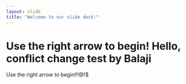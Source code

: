 ```yaml
---
layout: slide
title: "Welcome to our slide deck!"
---
```


Use the right arrow to begin! Hello, conflict change test by Balaji
=======
Use the right arrow to begin!!!@!$

